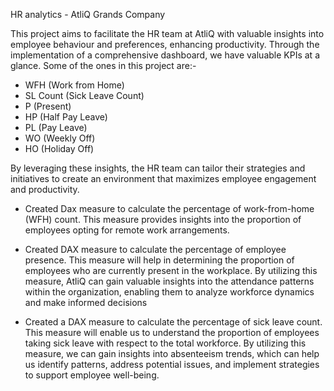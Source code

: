 HR analytics - AtliQ Grands Company 

This project aims to facilitate the HR team at AtliQ with valuable insights into employee behaviour and preferences, enhancing productivity. Through the implementation of a comprehensive dashboard, we have valuable KPIs at a glance. Some of the ones in this project are:- 

- WFH (Work from Home)
- SL Count (Sick Leave Count)
- P (Present)
- HP (Half Pay Leave)
- PL (Pay Leave)
- WO (Weekly Off)
- HO (Holiday Off)

By leveraging these insights, the HR team can tailor their strategies and initiatives to create an environment that maximizes employee engagement and productivity.

- Created Dax measure to calculate the percentage of work-from-home (WFH) count. This measure provides insights into the proportion of employees opting for remote work arrangements. 

- Created DAX measure to calculate the percentage of employee presence. This measure will help in determining the proportion of employees who are currently present in the workplace. By utilizing this measure, AtliQ can gain valuable insights into the attendance patterns within the organization, enabling them to analyze workforce dynamics and make informed decisions

- Created a DAX measure to calculate the percentage of sick leave count. This measure will enable us to understand the proportion of employees taking sick leave with respect to the total workforce. By utilizing this measure, we can gain insights into absenteeism trends, which can help us identify patterns, address potential issues, and implement strategies to support employee well-being.
